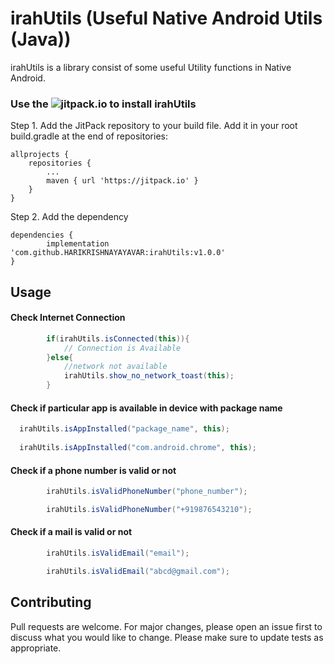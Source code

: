# irahUtils (Useful Native Android Utils (Java))

irahUtils is a library consist of some useful Utility functions in Native Android.

### Use the ![jitpack.io](https://jitpack.io) to install irahUtils

Step 1. Add the JitPack repository to your build file. Add it in your root build.gradle at the end of repositories:

	allprojects {
		repositories {
			...
			maven { url 'https://jitpack.io' }
		}
	}

  Step 2. Add the dependency

  	dependencies {
	        implementation 'com.github.HARIKRISHNAYAYAVAR:irahUtils:v1.0.0'
	}

## Usage

#### Check Internet Connection

```java
        if(irahUtils.isConnected(this)){
            // Connection is Available
        }else{
            //network not available
            irahUtils.show_no_network_toast(this);
        }

```

#### Check if particular app is available in device with package name

```java
  irahUtils.isAppInstalled("package_name", this);
        
  irahUtils.isAppInstalled("com.android.chrome", this);
```

#### Check if a phone number is valid or not
```java
        irahUtils.isValidPhoneNumber("phone_number");

        irahUtils.isValidPhoneNumber("+919876543210");
```

#### Check if a mail is valid or not
```java
        irahUtils.isValidEmail("email");

        irahUtils.isValidEmail("abcd@gmail.com");
```

## Contributing
Pull requests are welcome. For major changes, please open an issue first to discuss what you would like to change.
Please make sure to update tests as appropriate.

